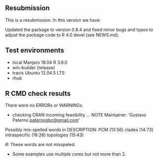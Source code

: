 ## Resubmission
This is a resubmission. In this version we have:

Updated the package to version 0.8.4 and fixed minor bugs and typos to adjust the package code to R 4.0 devel (see NEWS.md).

## Test environments
* local Manjaro 18.04 R 3.6.0
* win-builder (release)
* travis Ubuntu 12.04.5 LTS 
* rhub

## R CMD check results
There were no ERRORs or WARNINGs. 

* checking CRAN incoming feasibility ... NOTE
Maintainer: ‘Gustavo Paterno <paternogbc@gmail.com>’

Possibly mis-spelled words in DESCRIPTION:
  PCM (13:56)
  clades (14:73)
  intraspecific (16:26)
  topologies (15:43)
  
_R:_ These words are not misspeled.

* Some examples use multiple cores but not more than 2.